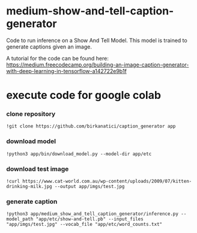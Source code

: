 # medium-show-and-tell-caption-generator
Code to run inference on a Show And Tell Model. This model is trained to generate captions given an image.

A tutorial for the code can be found here: https://medium.freecodecamp.org/building-an-image-caption-generator-with-deep-learning-in-tensorflow-a142722e9b1f


# execute code for google colab

### clone repository

```
!git clone https://github.com/birkanatici/caption_generator app
```

### download model
```
!python3 app/bin/download_model.py --model-dir app/etc
```

### download test image
```
!curl https://www.cat-world.com.au/wp-content/uploads/2009/07/kitten-drinking-milk.jpg --output app/imgs/test.jpg
```

### generate caption 
```
!python3 app/medium_show_and_tell_caption_generator/inference.py --model_path "app/etc/show-and-tell.pb" --input_files "app/imgs/test.jpg" --vocab_file "app/etc/word_counts.txt"
```
